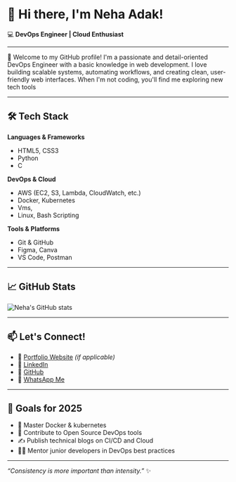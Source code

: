 # 👋 Hi there, I'm Neha Adak!

💻 **DevOps Engineer | Cloud Enthusiast**

---

🌟 Welcome to my GitHub profile! I'm a passionate and detail-oriented DevOps Engineer with a basic knowledge in web development. I love building scalable systems, automating workflows, and creating clean, user-friendly web interfaces. When I'm not coding, you'll find me exploring new tech tools 

---

## 🛠️ Tech Stack

**Languages & Frameworks**  
-  HTML5, CSS3  
- Python
- C

**DevOps & Cloud**  
- AWS (EC2, S3, Lambda, CloudWatch, etc.)  
- Docker, Kubernetes
- Vms,  
- Linux, Bash Scripting  

**Tools & Platforms**  
- Git & GitHub  
- Figma, Canva  
- VS Code, Postman  

---

## 📈 GitHub Stats

![Neha's GitHub stats](https://github-readme-stats.vercel.app/api?username=Nehaadak&show_icons=true&theme=tokyonight)

---

## 📫 Let's Connect!

- 🔗 [Portfolio Website](https://nehaadak.netlify.app) *(if applicable)*
- 💼 [LinkedIn](https://www.linkedin.com/in/neha-adak-/)
- 🐙 [GitHub](https://github.com/Nehaadak)
- 📱 [WhatsApp Me](https://wa.me/9122488021?text=Hi%20Neha%2C%20I%20saw%20your%20portfolio%20and%20wanted%20to%20connect.)

---

## 🎯 Goals for 2025
- 🧠 Master Docker & kubernetes
- 🚀 Contribute to Open Source DevOps tools
- ✍️ Publish technical blogs on CI/CD and Cloud
- 👩‍🏫 Mentor junior developers in DevOps best practices

---

_“Consistency is more important than intensity.”_ ✨


